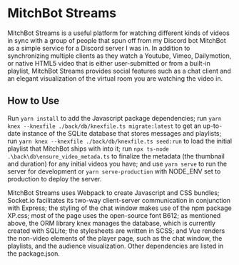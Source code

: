 # MitchBot Streams

MitchBot Streams is a useful platform for watching different kinds of videos in sync with a group of people that spun off from my Discord bot MitchBot as a simple service for a Discord server I was in. In addition to synchronizing multiple clients as they watch a Youtube, Vimeo, Dailymotion, or native HTML5 video that is either user-submitted or from a built-in playlist, MitchBot Streams provides social features such as a chat client and an elegant visualization of the virtual room you are watching the video in.

## How to Use

Run `yarn install` to add the Javascript package dependencies; run `yarn knex --knexfile ./back/db/knexfile.ts migrate:latest` to get an up-to-date instance of the SQLite database that stores messages and playlists; run `yarn knex --knexfile ./back/db/knexfile.ts seed:run` to load the initial playlist that MitchBot ships with into it; run `npx ts-node .\back\db\ensure_video_metada.ts` to finalize the metadata (the thumbnail and duration) for any initial videos you have; and use `yarn serve` to run the server for development or `yarn serve-production` with NODE_ENV set to production to deploy the server.

MitchBot Streams uses Webpack to create Javascript and CSS bundles; Socket.io facilitates its two-way client-server communication in conjunction with Express; the styling of the chat window makes use of the npm package XP.css; most of the page uses the open-source font B612; as mentioned above, the ORM library knex manages the database, which is currently created with SQLite; the stylesheets are written in SCSS; and Vue renders the non-video elements of the player page, such as the chat window, the playlists, and the audience visualization. Other dependencies are listed in the package.json.
